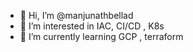 - 👋 Hi, I’m @manjunathbellad
- 👀 I’m interested in IAC, CI/CD , K8s
- 🌱 I’m currently learning GCP , terraform


<!---
manjunathbellad/manjunathbellad is a ✨ special ✨ repository because its `README.md` (this file) appears on your GitHub profile.
You can click the Preview link to take a look at your changes.
--->
